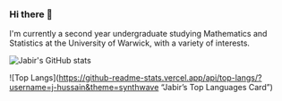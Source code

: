 ### Hi there 👋

<!--
**j-hussain/j-hussain** is a ✨ _special_ ✨ repository because its `README.md` (this file) appears on your GitHub profile.

Here are some ideas to get you started:

- 🔭 I’m currently working on ...
- 🌱 I’m currently learning ...
- 👯 I’m looking to collaborate on ...
- 🤔 I’m looking for help with ...
- 💬 Ask me about ...
- 📫 How to reach me: ...
- 😄 Pronouns: ...
- ⚡ Fun fact: ...
-->

I'm currently a second year undergraduate studying Mathematics and Statistics at the University of Warwick, with a variety of interests.

![Jabir's GitHub stats](https://github-readme-stats.vercel.app/api?username=j-hussain&count_private=true&theme=vue-dark)


![Top Langs](https://github-readme-stats.vercel.app/api/top-langs/?username=j-hussain&theme=synthwave “Jabir’s Top Languages Card”)
